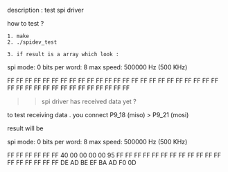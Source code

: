 description :
	test spi driver 

how to test ?

	1. make 
	2. ./spidev_test
	
	3. if result is a array which look : 
spi mode: 0
bits per word: 8
max speed: 500000 Hz (500 KHz)

FF FF FF FF FF FF 
FF FF FF FF FF FF 
FF FF FF FF FF FF 
FF FF FF FF FF FF 
FF FF FF FF FF FF 
FF FF FF FF FF FF 
FF FF 

>> spi driver has received data yet ? 

to test receiving data . you connect P9_18 (miso) > P9_21 (mosi) 

result will be

spi mode: 0
bits per word: 8
max speed: 500000 Hz (500 KHz)

FF FF FF FF FF FF 
40 00 00 00 00 95 
FF FF FF FF FF FF 
FF FF FF FF FF FF 
FF FF FF FF FF FF 
DE AD BE EF BA AD 
F0 0D 
